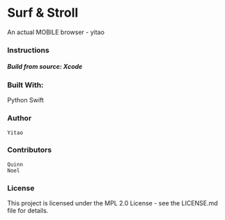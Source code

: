 # Surf & Stroll

An actual MOBILE browser - yitao

### Instructions

##### Build from source: Xcode

### Built With:

Python
Swift

### Author

    Yitao
    
### Contributors

    Quinn
    Noel

### License

This project is licensed under the MPL 2.0 License - see the LICENSE.md file for details.
